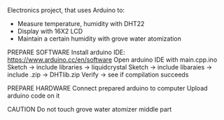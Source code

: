Electronics project, that uses Arduino to:
- Measure temperature, humidity with DHT22
- Display with 16X2 LCD
- Maintain a certain humidity with grove water atomization


PREPARE SOFTWARE
Install arduino IDE: https://www.arduino.cc/en/software
Open arduino IDE with main.cpp.ino
Sketch -> include libraries -> liquidcrystal
Sketch -> include libaraies -> include .zip -> DHTlib.zip
Verify -> see if compilation succeeds

PREPARE HARDWARE
Connect prepared arduino to computer
Upload arduino code on it

CAUTION
Do not touch grove water atomizer middle part
